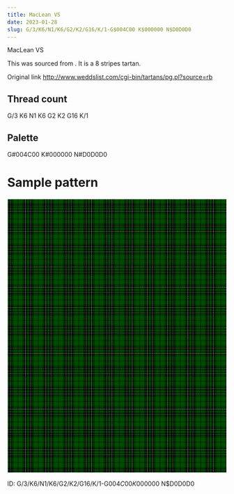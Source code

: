 ```yaml
---
title: MacLean VS
date: 2023-01-28
slug: G/3/K6/N1/K6/G2/K2/G16/K/1-G$004C00 K$000000 N$D0D0D0
---
```

MacLean VS

This was sourced from <no value>.  It is a 8 stripes tartan.

Original link http://www.weddslist.com/cgi-bin/tartans/pg.pl?source=rb

## Thread count
G/3 K6 N1 K6 G2 K2 G16 K/1

## Palette
G#004C00 K#000000 N#D0D0D0

# Sample pattern

![Tartan detail](tartan.png "G/3 K6 N1 K6 G2 K2 G16 K/1 tartan")

ID: G/3/K6/N1/K6/G2/K2/G16/K/1-G$004C00 K$000000 N$D0D0D0